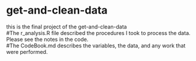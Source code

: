 # get-and-clean-data
this is the final project of the get-and-clean-data  
#The r_analysis.R file described the procedures I took to process the data. Please see the notes in the code.  
#The CodeBook.md describes the variables, the data, and any work that were performed.

